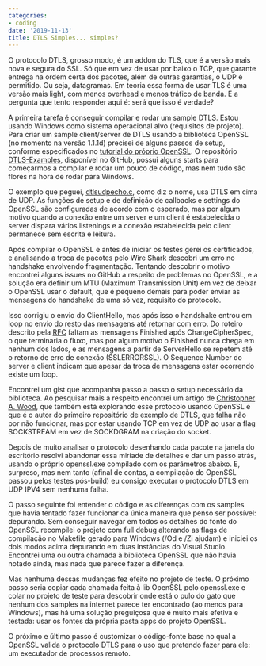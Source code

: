 ```yaml
---
categories:
- coding
date: '2019-11-13'
title: DTLS Simples... simples?
---
```


O protocolo DTLS, grosso modo, é um addon do TLS, que é a versão mais nova e segura do SSL. Só que em vez de usar por baixo o TCP, que garante entrega na ordem certa dos pacotes, além de outras garantias, o UDP é permitido. Ou seja, datagramas. Em teoria essa forma de usar TLS é uma versão mais light, com menos overhead e menos tráfico de banda. E a pergunta que tento responder aqui é: será que isso é verdade?

A primeira tarefa é conseguir compilar e rodar um sample DTLS. Estou usando Windows como sistema operacional alvo (requisitos de projeto). Para criar um sample client/server de DTLS usando a biblioteca OpenSSL (no momento na versão 1.1.1d) precisei de alguns passos de setup, conforme especificados no [tutorial do próprio OpenSSL]. O repositório [DTLS-Examples], disponível no GitHub, possui alguns starts para começarmos a compilar e rodar um pouco de código, mas nem tudo são flores na hora de rodar para Windows.

O exemplo que peguei, [dtlsudpecho.c], como diz o nome, usa DTLS em cima de UDP. As funções de setup e de definição de callbacks e settings do OpenSSL são configuradas de acordo com o esperado, mas por algum motivo quando a conexão entre um server e um client é estabelecida o server dispara vários listenings e a conexão estabelecida pelo client permanece sem escrita e leitura.

Após compilar o OpenSSL e antes de iniciar os testes gerei os certificados, e analisando a troca de pacotes pelo Wire Shark descobri um erro no handshake envolvendo fragmentação. Tentando descobrir o motivo encontrei alguns issues no GitHub a respeito de problemas no OpenSSL, e a solução era definir um MTU (Maximum Transmission Unit) em vez de deixar o OpenSSL usar o default, que é pequeno demais para poder enviar as mensagens do handshake de uma só vez, requisito do protocolo.

Isso corrigiu o envio do ClientHello, mas após isso o handshake entrou em loop no envio do resto das mensagens até retornar com erro. Do roteiro descrito pela [RFC] faltam as mensagens Finished após ChangeCipherSpec, o que terminaria o fluxo, mas por algum motivo o Finished nunca chega em nenhum dos lados, e as mensagens a partir de ServerHello se repetem até o retorno de erro de conexão (SSLERRORSSL). O Sequence Number do server e client indicam que apesar da troca de mensagens estar ocorrendo existe um loop.

Encontrei um gist que acompanha passo a passo o setup necessário da biblioteca. Ao pesquisar mais a respeito encontrei um artigo de [Christopher A. Wood], que também está explorando esse protocolo usando OpenSSL e que é o autor do primeiro repositório de exemplo de DTLS, que falha não por não funcionar, mas por estar usando TCP em vez de UDP ao usar a flag SOCKSTREAM em vez de SOCKDGRAM na criação do socket.

Depois de muito analisar o protocolo desenhando cada pacote na janela do escritório resolvi abandonar essa miríade de detalhes e dar um passo atrás, usando o próprio openssl.exe compilado com os parâmetros abaixo. E, surpreso, mas nem tanto (afinal de contas, a compilação do OpenSSL passou pelos testes pós-build) eu consigo executar o protocolo DTLS em UDP IPV4 sem nenhuma falha.

O passo seguinte foi entender o código e as diferenças com os samples que havia tentado fazer funcionar da única maneira que penso ser possível: depurando. Sem conseguir navegar em todos os detalhes do fonte do OpenSSL recompilei o projeto com full debug alterando as flags de compilação no Makefile gerado para Windows (/Od e /Zi ajudam) e iniciei os dois modos acima depurando em duas instâncias do Visual Studio. Encontrei uma ou outra chamada à biblioteca OpenSSL que não havia notado ainda, mas nada que parece fazer a diferença.

Mas nenhuma dessas mudanças fez efeito no projeto de teste. O próximo passo seria copiar cada chamada feita à lib OpenSSL pelo openssl.exe e colar no projeto de teste para descobrir onde está o pulo do gato que nenhum dos samples na internet parece ter encontrado (ao menos para Windows), mas há uma solução preguiçosa que é muito mais efetiva e testada: usar os fontes da própria pasta apps do projeto OpenSSL.

O próximo e último passo é customizar o código-fonte base no qual a OpenSSL valida o protocolo DTLS para o uso que pretendo fazer para ele: um executador de processos remoto.

[Christopher A. Wood]: https://datatracker.ietf.org/person/Christopher%20A.%20Wood
[DTLS-Examples]: https://github.com/nplab/DTLS-Examples
[RFC]: https://tools.ietf.org/html/rfc6347
[dtlsudpecho.c]: https://github.com/nplab/DTLS-Examples/blob/master/src/dtls_udp_echo.c 
[tutorial do próprio OpenSSL]: https://wiki.openssl.org/index.php/Compilation_and_Installation#Windows

